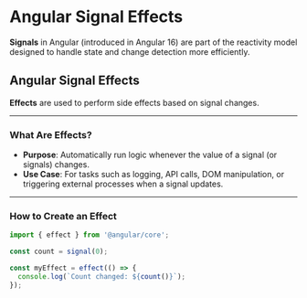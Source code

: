 # Angular Signal Effects

**Signals** in Angular (introduced in Angular 16) are part of the reactivity model designed to handle state 
and change detection more efficiently. 

## Angular Signal Effects

**Effects** are used to perform side effects based on signal changes.

---

### What Are Effects?
- **Purpose**: Automatically run logic whenever the value of a signal (or signals) changes.
- **Use Case**: For tasks such as logging, API calls, DOM manipulation, or triggering external processes when 
                a signal updates.

---

### How to Create an Effect

```typescript
import { effect } from '@angular/core';

const count = signal(0);

const myEffect = effect(() => {
  console.log(`Count changed: ${count()}`);
});
```
